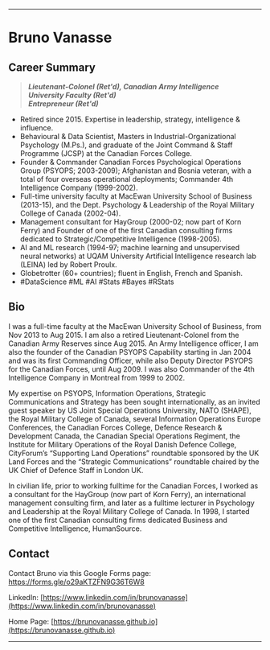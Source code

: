 * * *
# Bruno Vanasse

## Career Summary

> ***Lieutenant-Colonel (Ret'd), Canadian Army Intelligence<br>
University Faculty (Ret'd)<br>
Entrepreneur (Ret'd)***<br>

* Retired since 2015. Expertise in leadership, strategy, intelligence & influence.
* Behavioural & Data Scientist, Masters in Industrial-Organizational Psychology (M.Ps.), and graduate of the Joint Command & Staff Programme (JCSP) at the Canadian Forces College.
* Founder & Commander Canadian Forces Psychological Operations Group (PSYOPS; 2003-2009); Afghanistan and Bosnia veteran, with a total of four overseas operational deployments; Commander 4th Intelligence Company (1999-2002).
* Full-time university faculty at MacEwan University School of Business (2013-15), and the Dept. Psychology & Leadership of the Royal Military College of Canada (2002-04).
* Management consultant for HayGroup (2000-02; now part of Korn Ferry) and Founder of one of the first Canadian consulting firms dedicated to Strategic/Competitive Intelligence (1998-2005).
* AI and ML research (1994-97; machine learning and unsupervised neural networks) at UQAM University Artificial Intelligence research lab (LEINA) led by Robert Proulx.
* Globetrotter (60+ countries); fluent in English, French and Spanish.
* #DataScience #ML #AI #Stats #Bayes #RStats

## Bio

I was a full-time faculty at the MacEwan University School of Business, from Nov 2013 to Aug 2015. I am also a retired Lieutenant-Colonel from the Canadian Army Reserves since Aug 2015. An Army Intelligence officer, I am also the founder of the Canadian PSYOPS Capability starting in Jan 2004 and was its first Commanding Officer, while also Deputy Director PSYOPS for the Canadian Forces, until Aug 2009. I was also Commander of the 4th Intelligence Company in Montreal from 1999 to 2002.

My expertise on PSYOPS, Information Operations, Strategic Communications and Strategy has been sought internationally, as an invited guest speaker by US Joint Special Operations University, NATO (SHAPE), the Royal Military College of Canada, several Information Operations Europe Conferences, the Canadian Forces College, Defence Research & Development Canada, the Canadian Special Operations Regiment, the Institute for Military Operations of the Royal Danish Defence College, CityForum’s “Supporting Land Operations” roundtable sponsored by the UK Land Forces and the “Strategic Communications” roundtable chaired by the UK Chief of Defence Staff in London UK.
 
In civilian life, prior to working fulltime for the Canadian Forces, I worked as a consultant for the HayGroup (now part of Korn Ferry), an international management consulting firm, and later as a fulltime lecturer in Psychology and Leadership at the Royal Military College of Canada. In 1998, I started one of the first Canadian consulting firms dedicated Business and Competitive Intelligence, HumanSource. 

## Contact 

Contact Bruno via this Google Forms page: [https://forms.gle/o29aKTZFN9G36T6W8 ](https://forms.gle/o29aKTZFN9G36T6W8) 

LinkedIn: [https://www.linkedin.com/in/brunovanasse](https://www.linkedin.com/in/brunovanasse)

Home Page: [https://brunovanasse.github.io](https://brunovanasse.github.io)

* * *
